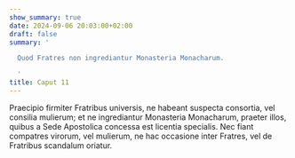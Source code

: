 ```yaml
---
show_summary: true
date: 2024-09-06 20:03:00+02:00
draft: false
summary: '

  Quod Fratres non ingrediantur Monasteria Monacharum.

  '
title: Caput 11
---
```





Praecipio firmiter Fratribus universis, ne habeant suspecta consortia, vel consilia mulierum; et ne ingrediantur Monasteria Monacharum, praeter illos, quibus a Sede Apostolica concessa est licentia specialis. Nec fiant compatres virorum, vel mulierum, ne hac occasione inter Fratres, vel de Fratribus scandalum oriatur.
